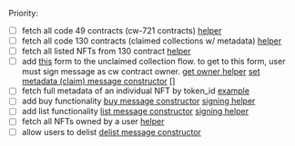 Priority:
- [ ] fetch all code 49 contracts (cw-721 contracts) [helper](https://github.com/Nebula-Marketplace/marketplace/blob/49c794706900780d0a9260b3a38e69dedb234fdb/utils/exchangeApi.ts#L47C30-L47C30)
- [ ] fetch all code 130 contracts (claimed collections w/ metadata) [helper]()
- [ ] fetch all listed NFTs from 130 contract [helper]()
- [ ] add [this](https://cdn.discordapp.com/attachments/1149076433390538837/1151628757518524477/image.png?ex=6542c15c&is=65304c5c&hm=fc3474415e0461b5c7a35e6b935a603996b59b45b0c6769294ddbaf803ded48f&) form to the unclaimed collection flow. to get to this form, user must sign message as cw contract owner. [get owner helper]() [set metadata (claim) message constructor]() []
- [ ] fetch full metadata of an individual NFT by token_id [example](https://github.com/Nebula-Marketplace/marketplace/blob/49c794706900780d0a9260b3a38e69dedb234fdb/utils/exchangeApi.ts#L86C38-L86C38)
- [ ] add buy functionality [buy message constructor](https://github.com/Nebula-Marketplace/marketplace/blob/49c794706900780d0a9260b3a38e69dedb234fdb/utils/constructMessage.ts#L59) [signing helper](https://github.com/Nebula-Marketplace/marketplace/blob/49c794706900780d0a9260b3a38e69dedb234fdb/utils/signMessage.ts#L4)
- [ ] add list functionality [list message constructor](https://github.com/Nebula-Marketplace/marketplace/blob/49c794706900780d0a9260b3a38e69dedb234fdb/utils/constructMessage.ts#L97) [signing helper](https://github.com/Nebula-Marketplace/marketplace/blob/49c794706900780d0a9260b3a38e69dedb234fdb/utils/signMessage.ts#L4) 
- [ ] fetch all NFTs owned by a user [helper](https://github.com/Nebula-Marketplace/marketplace/blob/49c794706900780d0a9260b3a38e69dedb234fdb/utils/exchangeApi.ts#L70)
- [ ] allow users to delist [delist message constructor](https://github.com/Nebula-Marketplace/marketplace/blob/49c794706900780d0a9260b3a38e69dedb234fdb/utils/constructMessage.ts#L132)
